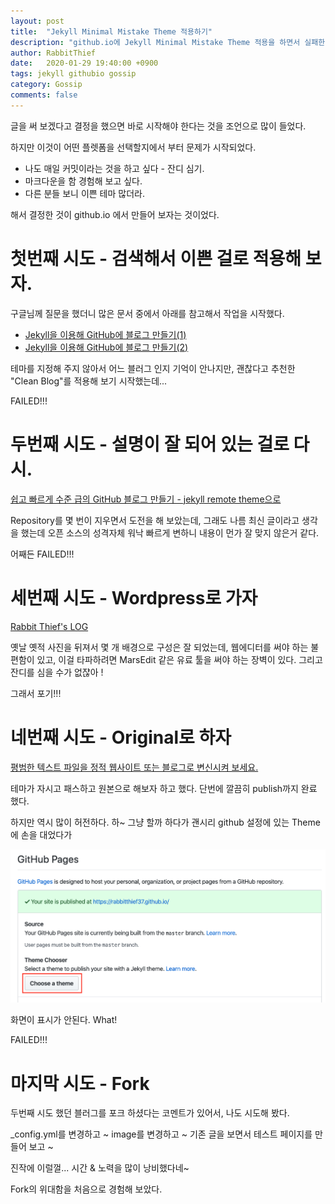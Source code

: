 ```yaml
---
layout: post
title:  "Jekyll Minimal Mistake Theme 적용하기"
description: "github.io에 Jekyll Minimal Mistake Theme 적용을 하면서 실패한 이야기"
author: RabbitThief
date:   2020-01-29 19:40:00 +0900
tags: jekyll githubio gossip
category: Gossip
comments: false
---
```



글을 써 보겠다고 결정을 했으면 바로 시작해야 한다는 것을 조언으로 많이 들었다.

하지만 이것이 어떤 플렛폼을 선택할지에서 부터 문제가 시작되었다.

- 나도 매일 커밋이라는 것을 하고 싶다 - 잔디 심기.
- 마크다운을 함 경험해 보고 싶다.
- 다른 분들 보니 이쁜 테마 많더라.

해서 결정한 것이 github.io 에서 만들어 보자는 것이었다.



# 첫번째 시도 - 검색해서 이쁜 걸로 적용해 보자.



구글님께 질문을 했더니 많은 문서 중에서 아래를 참고해서 작업을 시작했다.

- [Jekyll을 이용해 GitHub에 블로그 만들기(1)](https://jetalog.net/86?category=808871)
- [Jekyll을 이용해 GitHub에 블로그 만들기(2)](https://jetalog.net/87?category=808871)

테마를 지정해 주지 않아서 어느 블러그 인지 기억이 안나지만, 괜찮다고 추천한 "Clean Blog"를 적용해 보기 시작했는데...

FAILED!!!



# 두번째 시도 - 설명이 잘 되어 있는 걸로 다시.



[쉽고 빠르게 수준 급의 GitHub 블로그 만들기 - jekyll remote theme으로](https://dreamgonfly.github.io/2018/01/27/jekyll-remote-theme.html)

Repository를 몇 번이 지우면서 도전을 해 보았는데, 그래도 나름 최신 글이라고 생각을 했는데 오픈 소스의 성격자체 워낙 빠르게 변하니 내용이 먼가 잘 맞지 않은거 같다. 

어째든 FAILED!!!



# 세번째 시도 - Wordpress로 가자



[Rabbit Thief's LOG](https://tvrabbitthief.video.blog/)

옛날 옛적 사진을 뒤져서 몇 개 배경으로 구성은 잘 되었는데, 웹에디터를 써야 하는 불편함이 있고, 이걸 타파하려면 MarsEdit 같은 유료 툴을 써야 하는 장벽이 있다.  그리고 잔디를 심을 수가 없쟎아 !

그래서 포기!!!



# 네번째 시도 - Original로 하자



[평범한 텍스트 파일을 정적 웹사이트 또는 블로그로 변신시켜 보세요.](https://jekyllrb-ko.github.io/)

테마가 자시고 패스하고 원본으로 해보자 하고 했다.  단번에 깔끔히 publish까지 완료 했다.

하지만 역시 많이 허전하다.  하~ 그냥 할까 하다가 괜시리 github 설정에 있는 Theme에 손을 대었다가

![repository - setting](/assets/article_images/2020-01-29/1.png)



화면이 표시가 안된다. What!  

FAILED!!!



# 마지막 시도 - Fork



두번째 시도 했던 블러그를 포크 하셨다는 코멘트가 있어서, 나도 시도해 봤다.

_config.yml를 변경하고 ~ image를 변경하고 ~ 기존 글을 보면서 테스트 페이지를 만들어 보고 ~

진작에 이럴껄... 시간 & 노력을 많이 낭비했다네~

Fork의 위대함을 처음으로 경험해 보았다.

